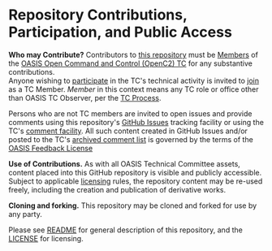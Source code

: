 # Repository Contributions, Participation, and Public Access

**Who may Contribute?** Contributors to [this repository](https://github.com/oasis-tcs/openc2-ap-edr/) must be 
[Members](https://www.oasis-open.org/policies-guidelines/oasis-defined-terms-2017-05-26#dMember) of the 
[OASIS Open Command and Control (OpenC2) TC](https://www.oasis-open.org/committees/tc_home.php?wg_abbrev=openc2) for any substantive contributions.  
Anyone wishing to [participate](https://www.oasis-open.org/org/faq#committee-participation) in the TC's technical activity is invited to 
[join](https://www.oasis-open.org/committees/join) as a TC Member. *Member* in this context means any TC role or office other than OASIS TC Observer, 
per the [TC Process](https://www.oasis-open.org/policies-guidelines/tc-process#membership). 

Persons who are not TC members are invited to open issues and provide comments using this repository's [GitHub Issues](https://github.com/oasis-tcs/openc2-ap-edr/issues/new) 
tracking facility or using the TC's [comment facility](https://www.oasis-open.org/committees/comments/index.php?wg_abbrev=openc2). All such content created in GitHub 
Issues and/or posted to the TC's [archived comment list](https://lists.oasis-open.org/archives/openc2/) is governed by the terms of the 
[OASIS Feedback License](https://www.oasis-open.org/policies-guidelines/ipr#appendixa)

**Use of Contributions.**  As with all OASIS Technical Committee assets, content placed into this GitHub repository is visible and publicly accessible.  
Subject to applicable [licensing](https://github.com/oasis-tcs/openc2-ap-edr/blob/master/LICENSE.md) rules, the repository content may be re-used freely, 
including the creation and publication of derivative works.

**Cloning and forking.** This repository may be cloned and forked for use by any party. 

Please see [README](https://github.com/oasis-tcs/openc2-ap-edr/blob/master/README.md) for general description of this repository, and the 
[LICENSE](https://github.com/oasis-tcs/openc2-ap-edr/blob/master/LICENSE.md) for licensing.
